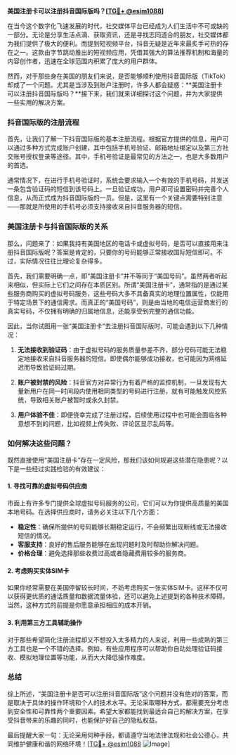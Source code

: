 **美国注册卡可以注册抖音国际版吗？[[TG💪+ @esim1088](https://t.me/s/esim1088)]**

在当今这个数字化飞速发展的时代，社交媒体平台已经成为人们生活中不可或缺的一部分。无论是分享生活点滴、获取资讯，还是寻找志同道合的朋友，社交媒体都为我们提供了极大的便利。而提到短视频平台，抖音无疑是近年来最炙手可热的存在之一。这款由字节跳动推出的短视频应用，凭借其强大的算法推荐机制和海量的内容创作者，迅速在全球范围内积累了庞大的用户群体。

然而，对于那些身在美国的朋友们来说，是否能够顺利使用抖音国际版（TikTok）却成了一个问题。尤其是当涉及到账户注册时，许多人都会疑惑：**美国注册卡可以注册抖音国际版吗？**接下来，我们就来详细探讨这个问题，并为大家提供一些实用的解决方案。

### 抖音国际版的注册流程

首先，让我们了解一下抖音国际版的基本注册流程。根据官方提供的信息，用户可以通过多种方式完成账户创建，其中包括手机号验证、邮箱地址绑定以及第三方社交账号授权登录等途径。其中，手机号验证是最常见的方法之一，也是大多数用户的首选。

通常情况下，在进行手机号验证时，系统会要求输入一个有效的手机号码，并发送一条包含验证码的短信到该号码上。一旦验证成功，用户即可设置密码并完善个人信息，从而正式成为抖音国际版的一员。但是，这里有一个关键点需要特别注意——那就是所使用的手机号必须支持接收来自抖音服务器的短信。

### 美国注册卡与抖音国际版的关系

那么，问题来了：如果我持有美国地区的电话卡或虚拟号码，是否可以直接用来注册抖音国际版呢？答案是肯定的，只要你的号码能够正常接收国际短信即可。不过，实际情况往往比理论复杂得多。

首先，我们需要明确一点，即“美国注册卡”并不等同于“美国号码”。虽然两者听起来相似，但实际上它们之间存在本质区别。所谓“美国注册卡”，通常指的是通过某些服务商购买的虚拟号码服务，这些号码大多不具备真实的地理位置属性，仅能用于特定场景下的通信需求。而真正的“美国号码”，则是由当地的电信运营商发行的真实号码，不仅拥有明确的归属地信息，还能享受到完整的通信功能。

因此，当你试图用一张“美国注册卡”去注册抖音国际版时，可能会遇到以下几种情况：

1. **无法接收到验证码**：由于虚拟号码的服务质量参差不齐，部分号码可能无法稳定地接收来自抖音服务器的短信。即使偶尔能够成功接收，也可能因为网络延迟而导致验证码过期。
   
2. **账户被封禁的风险**：抖音官方对异常行为有着严格的监控机制，一旦发现有大量新用户在同一时间段内使用相同类型的号码进行注册，就有可能触发风控系统，导致相关账户被暂时或永久封禁。

3. **用户体验不佳**：即便侥幸完成了注册过程，后续使用过程中也可能会面临各种意想不到的问题，比如视频上传失败、评论区显示乱码等。

### 如何解决这些问题？

既然直接使用“美国注册卡”存在一定风险，那我们该如何规避这些潜在隐患呢？以下是一些经过实践检验的有效建议：

#### 1. 寻找可靠的虚拟号码供应商
市面上有许多专门提供全球虚拟号码服务的公司，它们可以为你提供高质量的美国本地号码。在选择供应商时，请务必关注以下几个方面：
   - **稳定性**：确保所提供的号码能够长期稳定运行，不会频繁出现断线或无法接收短信的情况。
   - **客服支持**：良好的售后服务能够在出现问题时及时帮助你解决问题。
   - **价格合理**：避免选择那些收费过高或者隐藏费用较多的服务商。

#### 2. 考虑购买实体SIM卡
如果你经常需要在美国停留较长时间，不妨考虑购买一张实体SIM卡。这样不仅可以获得更优质的通话质量和数据流量体验，还可以避免上述提到的各种技术障碍。当然，这种方式的前提是你愿意承担相应的成本开销。

#### 3. 利用第三方工具辅助操作
对于那些希望简化注册流程却又不想投入太多精力的人来说，利用一些成熟的第三方工具也是一个不错的选择。例如，有些应用程序可以帮助你自动处理验证码接收、模拟地理位置等功能，从而大大降低操作难度。

### 总结

综上所述，“美国注册卡是否可以注册抖音国际版”这个问题并没有绝对的答案，而是取决于具体的操作环境和个人的技术水平。无论采取哪种方式，都需要充分考虑到安全性和可靠性两个重要因素。希望大家都能找到最适合自己的解决方案，在享受抖音带来的乐趣的同时，也能保护好自己的隐私权益。

最后提醒大家一句：无论采用何种手段，都请遵守当地法律法规和社会公德心，共同维护健康和谐的网络环境！[[TG💪+ @esim1088](https://t.me/s/esim1088) ![Image](https://i.postimg.cc/4NQfJmqS/Snipaste-2025-05-13-00-14-12.png)]